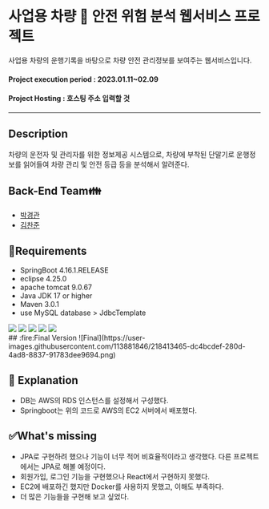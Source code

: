 # 사업용 차량 :truck:  안전 위험 분석 웹서비스 프로젝트 

사업용 차량의 운행기록을 바탕으로 차량 안전 관리정보를 보여주는 웹서비스입니다.
#### Project execution period : 2023.01.11~02.09
#### Project Hosting : 호스팅 주소 입력할 것
------------------

## Description
차량의 운전자 및 관리자를 위한 정보제공 시스템으로, 차량에 부착된 단말기로 운행정보를 읽어들여 차량 관리 및 안전 등급 등을 분석해서 알려준다.

## Back-End Team:family:
+ [박경관](https://github.com/kyunggwan)
+ [김찬준](https://github.com/ckswns879)

## :pushpin:Requirements
- SpringBoot 4.16.1.RELEASE
- eclipse 4.25.0
- apache tomcat 9.0.67
- Java JDK 17 or higher
- Maven 3.0.1
- use MySQL database > JdbcTemplate
<div alien=center>
<img src="https://img.shields.io/badge/Spring boot-6DB33F?style=for-the-badge&logo=appveyor&logoColor=white" />
<img src="https://img.shields.io/badge/eclipse-2C2255?style=for-the-badge&logo=appveyor&logoColor=white" />
<img src="https://img.shields.io/badge/apache tomcat-F8DC75?style=for-the-badge&logo=appveyor&logoColor=white" />
<img src="https://img.shields.io/badge/amazon AWS-232F3E?style=for-the-badge&logo=appveyor&logoColor=white" />
<img src="https://img.shields.io/badge/Mysql-4479A1?style=for-the-badge&logo=appveyor&logoColor=white" />
</div>
## :fire:Final Version
![Final](https://user-images.githubusercontent.com/113881846/218413465-dc4bcdef-280d-4ad8-8837-91783dee9694.png)

## :bookmark: Explanation
- DB는 AWS의 RDS 인스턴스를 설정해서 구성했다.
- Springboot는 위의 코드로 AWS의 EC2 서버에서 배포했다.

## :white_check_mark:What's missing
- JPA로 구현하려 했으나 기능이 너무 적어 비효율적이라고 생각했다. 다른 프로젝트에서는 JPA로 해볼 예정이다.
- 회원가입, 로그인 기능을 구현했으나 React에서 구현하지 못했다.
- EC2에 배포하긴 했지만 Docker를 사용하지 못했고, 이해도 부족하다.
- 더 많은 기능들을 구현해 보고 싶었다.
